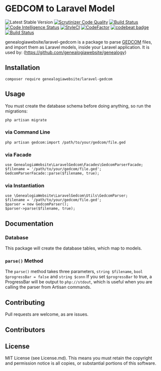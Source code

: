 # GEDCOM to Laravel Model
 ![Latest Stable Version](https://img.shields.io/github/release/genealogiawebsite/laravel-gedcom.svg) 
[![Scrutinizer Code Quality](https://scrutinizer-ci.com/g/genealogiawebsite/laravel-gedcom/badges/quality-score.png?b=master)](https://scrutinizer-ci.com/g/genealogiawebsite/laravel-gedcom/?branch=master)
[![Build Status](https://scrutinizer-ci.com/g/genealogiawebsite/laravel-gedcom/badges/build.png?b=master)](https://scrutinizer-ci.com/g/genealogiawebsite/laravel-gedcom/build-status/master)
[![Code Intelligence Status](https://scrutinizer-ci.com/g/genealogiawebsite/laravel-gedcom/badges/code-intelligence.svg?b=master)](https://scrutinizer-ci.com/code-intelligence)
[![StyleCI](https://github.styleci.io/repos/268533904/shield?branch=master)](https://github.styleci.io/repos/268533904)
[![CodeFactor](https://www.codefactor.io/repository/github/genealogiawebsite/laravel-gedcom/badge/master)](https://www.codefactor.io/repository/github/genealogiawebsite/laravel-gedcom/overview/master)
[![codebeat badge](https://codebeat.co/badges/911f9e33-212a-4dfa-a860-751cdbbacff7)](https://codebeat.co/projects/github-com-modulargenealogy-gedcom-laravel-gedcom-master)
[![Build Status](https://travis-ci.org/genealogiawebsite/laravel-gedcom.svg?branch=master)](https://travis-ci.org/genealogiawebsite/laravel-gedcom)


genealogiawebsite/laravel-gedcom is a package to parse [GEDCOM](https://en.wikipedia.org/wiki/GEDCOM) files, and import them 
as Laravel models, inside your Laravel application. It is used by:
(https://github.com/genealogiawebsite/genealogy)

## Installation
```
composer require genealogiawebsite/laravel-gedcom
```

## Usage

You must create the database schema before doing anything, so run the migrations:
```
php artisan migrate
```

### via Command Line
```
php artisan gedcom:import /path/to/your/gedcom/file.ged
```

### via Facade
```
use GenealogiaWebsite\LaravelGedcom\Facades\GedcomParserFacade;
$filename = '/path/to/your/gedcom/file.ged';
GedcomParserFacade::parse($filename, true);
```

### via Instantiation
```
use \GenealogiaWebsite\LaravelGedcom\Utils\GedcomParser;
$filename = '/path/to/your/gedcom/file.ged';
$parser = new GedcomParser();
$parser->parse($filename, true);
```

## Documentation

### Database
This package will create the database tables, which map to models.

### `parse()` Method
The `parse()` method takes three parameters, `string $filename`, `bool $progressBar = false`
and `string $conn` 
If you set `$progressBar` to true, a ProgressBar will be output to `php://stdout`, which is useful when you are calling
the parser from Artisan commands.

## Contributing 

Pull requests are welcome, as are issues.

## Contributors



## License

MIT License (see License.md). This means you must retain the copyright and permission notice is all copies, or 
substantial portions of this software. 
